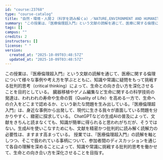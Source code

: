 ```yaml
---
id: "course:23768"
type: "course-catalog"
title: "自然・環境・人間２（科学を読み解くa) ／NATURE,ENVIRONMENT AND HUMANITY2(TECHNOLOGY AND SOCIETY(A))"
summary: "この授業は、『医療倫理超入門』という文献の読解を通じて、医療に関する倫理について様々な事例や考え方を学ぶとともに、知識や常識に疑問をもって挑戦する批判的思考（critical thinking）によって、生命との向き合い方を深化させることを…"
tags: []
campus: ""
credits: 2
instructors: []
license: " "
version:
  created_at: "2025-10-09T03:48:57Z"
  updated_at: "2025-10-09T03:48:57Z"
---
```


この授業は、『医療倫理超入門』という文献の読解を通じて、医療に関する倫理について様々な事例や考え方を学ぶとともに、知識や常識に疑問をもって挑戦する批判的思考（critical thinking）によって、生命との向き合い方を深化させることを目的としている。 臓器移植やゲノム編集など生命に関するの科学技術の発達は、われわれの寿命や生命の質（Quality of Life）を高める一方で、生命への介入をどこまで認めるか、という新たな問題を生み出している。『医療倫理超入門』は、身近な事例から出発して、現代に生きる我々が直面している問題を分かりやすく、緻密に探求している。 ChatGPTなどの生成AIの普及によって、文献をきちんと読まなくても、知識が簡単に得られると思われがちだが、そうではない。生成AIを使いこなすためにも、文献を精密かつ批判的に読み解く読解力の必要性は、ますます高まっている。 授業では、『医療倫理超入門』の読解を軸としつつ、そこで扱われている事柄について、参加者間のディスカッションを通じて各自の理解を深めることによって、知識や常識に挑戦する批判的思考を働かせて、生命との向き合い方を深化させることを目指す。
